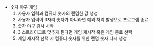 - 숫자 야구 게임
  1. 사용자 입력과 컴퓨터 숫자의 랜덤한 값 생성
  2. 사용자 입력이 3자리 숫자가 아니라면 예외 처리 발생으로 프로그램 종료
  3. 숫자 야구 검사 시작
  4. 3 스트라이크로 맞추게 된다면 게임 재시작 혹은 게임 종료 선택
  5. 게임 재시작 선택 시 컴퓨터 숫자를 위한 랜덤 숫자 다시 생성
